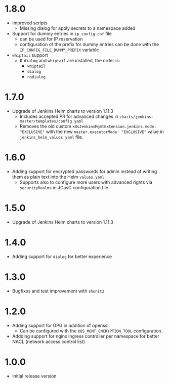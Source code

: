 # 1.8.0 #
- Improved scripts
  - Missing dialog for apply secrets to a namespace added
- Support for dummy entries in `ip_config.cnf` file
  - can be used for IP reservation
  - configuration of the prefix for dummy entries can be done with the `IP_CONFIG_FILE_DUMMY_PREFIX` variable
- `whiptail` support
  - If `dialog` and `whiptail` are installed, the order is:
    - `whiptail`
    - `dialog`
    - `nodialog`

# 1.7.0 #
- Upgrade of Jenkins Helm charts to version 1.11.3
  - Includes accepted PR for advanced changes in `charts/jenkins-master/templates/config.yaml`
  - Removes the old custom `k8sJenkinsMgmtExtension.jenkins.mode: "EXCLUSIVE"` with the new `master.executorMode: "EXCLUSIVE"` value in `jenkins_helm_values.yaml` file.

# 1.6.0 #
- Adding support for encrypted passwords for admin instead of writing them as plain text into the Helm `values.yaml`.
  - Supports also to configure more users with advanced rights via `securityRealms` in JCasC configuration file.

# 1.5.0 #
- Upgrade of Jenkins Helm charts to version 1.11.3

# 1.4.0 #
- Adding support for `dialog` for better experience

# 1.3.0 #
- Bugfixes and test improvement with `shunit2`

# 1.2.0 #
- Adding support for GPG in addition of openssl.
  - Can be configured with the `K8S_MGMT_ENCRYPTION_TOOL` configuration.
- Addding support for nginx ingress controller per namespace for better NACL (network access control list)


# 1.0.0 #

- Initial release version